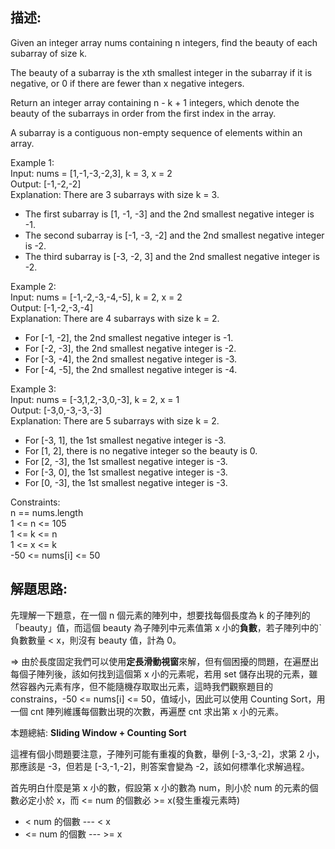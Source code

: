 ## 描述:
Given an integer array nums containing n integers, find the beauty of each subarray of size k.

The beauty of a subarray is the xth smallest integer in the subarray if it is negative, or 0 if there are fewer than x negative integers.

Return an integer array containing n - k + 1 integers, which denote the beauty of the subarrays in order from the first index in the array.

A subarray is a contiguous non-empty sequence of elements within an array.  

Example 1:  
Input: nums = [1,-1,-3,-2,3], k = 3, x = 2  
Output: [-1,-2,-2]  
Explanation: There are 3 subarrays with size k = 3.   
* The first subarray is [1, -1, -3] and the 2nd smallest negative integer is -1. 
* The second subarray is [-1, -3, -2] and the 2nd smallest negative integer is -2. 
* The third subarray is [-3, -2, 3] and the 2nd smallest negative integer is -2.  

Example 2:  
Input: nums = [-1,-2,-3,-4,-5], k = 2, x = 2  
Output: [-1,-2,-3,-4]  
Explanation: There are 4 subarrays with size k = 2.  
* For [-1, -2], the 2nd smallest negative integer is -1.
* For [-2, -3], the 2nd smallest negative integer is -2.
* For [-3, -4], the 2nd smallest negative integer is -3.
* For [-4, -5], the 2nd smallest negative integer is -4.  

Example 3:  
Input: nums = [-3,1,2,-3,0,-3], k = 2, x = 1  
Output: [-3,0,-3,-3,-3]  
Explanation: There are 5 subarrays with size k = 2.  
* For [-3, 1], the 1st smallest negative integer is -3.
* For [1, 2], there is no negative integer so the beauty is 0.
* For [2, -3], the 1st smallest negative integer is -3.  
* For [-3, 0], the 1st smallest negative integer is -3.  
* For [0, -3], the 1st smallest negative integer is -3.  

Constraints:  
n == nums.length   
1 <= n <= 105  
1 <= k <= n  
1 <= x <= k   
-50 <= nums[i] <= 50 

## 解題思路:
先理解一下題意，在一個 n 個元素的陣列中，想要找每個長度為 k 的子陣列的「beauty」值，而這個 beauty 為子陣列中元素值第 x 小的**負數**，若子陣列中的ˋ負數數量 < x，則沒有 beauty 值，計為 0。  

=> 由於長度固定我們可以使用**定長滑動視窗**來解，但有個困擾的問題，在遍歷出每個子陣列後，該如何找到這個第 x 小的元素呢，若用 set 儲存出現的元素，雖然容器內元素有序，但不能隨機存取取出元素，這時我們觀察題目的 constrains，-50 <= nums[i] <= 50，值域小，因此可以使用 Counting Sort，用一個 cnt 陣列維護每個數出現的次數，再遍歷 cnt 求出第 x 小的元素。  

本題總結: **Sliding Window + Counting Sort**  

這裡有個小問題要注意，子陣列可能有重複的負數，舉例 [-3,-3,-2]，求第 2 小，那應該是 -3，但若是 [-3,-1,-2]，則答案會變為 -2，該如何標準化求解過程。  

首先明白什麼是第 x 小的數，假設第 x 小的數為 num，則小於 num 的元素的個數必定小於 x，而 <= num 的個數必 >= x(發生重複元素時)  
* < num 的個數 --- < x  
* <= num 的個數 --- >= x
